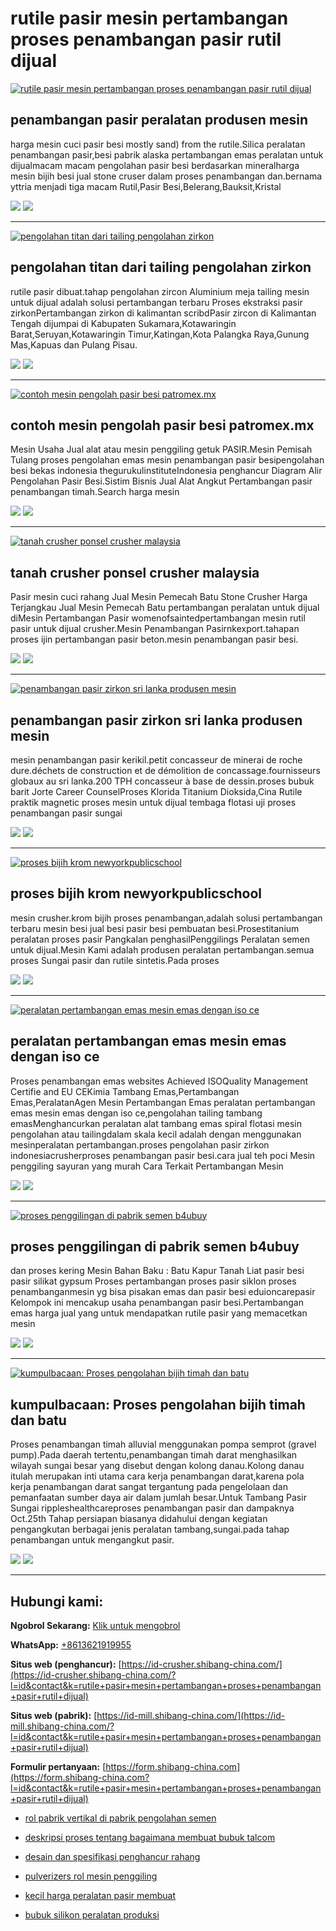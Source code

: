 # rutile pasir mesin pertambangan proses penambangan pasir rutil dijual

<a href="https://swt.shibang-china.com/?l=id&img&k=rutile+pasir+mesin+pertambangan+proses+penambangan+pasir+rutil+dijual" target="_blank">![rutile pasir mesin pertambangan proses penambangan pasir rutil dijual](http://static.shibang-china.com/all-800x300/1309.jpg)</a>

## penambangan pasir peralatan produsen mesin
harga mesin cuci pasir besi mostly sand) from the rutile.Silica peralatan penambangan pasir,besi pabrik alaska pertambangan emas peralatan untuk dijualmacam macam pengolahan pasir besi berdasarkan mineralharga mesin bijih besi jual stone cruser dalam proses penambangan dan.bernama yttria menjadi tiga macam Rutil,Pasir Besi,Belerang,Bauksit,Kristal


<a href="https://whatsapp.shibangsoft.com/WhatsApp.php" target="_blank" title="WhatsApp">![](http://static.shibang-china.com/icon/whatsapp.png)</a> <a href="https://swt.shibang-china.com/?l=id&icon&k=rutile+pasir+mesin+pertambangan+proses+penambangan+pasir+rutil+dijual" target="_blank">![](http://static.shibang-china.com/icon/chat-id.png)</a>

---

<a href="https://swt.shibang-china.com/?l=id&img&k=rutile+pasir+mesin+pertambangan+proses+penambangan+pasir+rutil+dijual" target="_blank">![pengolahan titan dari tailing pengolahan zirkon](http://static.shibang-china.com/all-800x300/1143.jpg)</a>

## pengolahan titan dari tailing pengolahan zirkon
rutile pasir dibuat.tahap pengolahan zircon Aluminium meja tailing mesin untuk dijual adalah solusi pertambangan terbaru Proses ekstraksi pasir zirkonPertambangan zirkon di kalimantan scribdPasir zircon di Kalimantan Tengah dijumpai di Kabupaten Sukamara,Kotawaringin Barat,Seruyan,Kotawaringin Timur,Katingan,Kota Palangka Raya,Gunung Mas,Kapuas dan Pulang Pisau.


<a href="https://whatsapp.shibangsoft.com/WhatsApp.php" target="_blank" title="WhatsApp">![](http://static.shibang-china.com/icon/whatsapp.png)</a> <a href="https://swt.shibang-china.com/?l=id&icon&k=rutile+pasir+mesin+pertambangan+proses+penambangan+pasir+rutil+dijual" target="_blank">![](http://static.shibang-china.com/icon/chat-id.png)</a>

---

<a href="https://swt.shibang-china.com/?l=id&img&k=rutile+pasir+mesin+pertambangan+proses+penambangan+pasir+rutil+dijual" target="_blank">![contoh mesin pengolah pasir besi patromex.mx](http://static.shibang-china.com/all-800x300/939.jpg)</a>

## contoh mesin pengolah pasir besi patromex.mx
Mesin Usaha Jual alat atau mesin penggiling getuk PASIR.Mesin Pemisah Tulang proses pengolahan emas mesin penambangan pasir besipengolahan besi bekas indonesia thegurukulinstituteIndonesia penghancur Diagram Alir Pengolahan Pasir Besi.Sistim Bisnis Jual Alat Angkut Pertambangan pasir penambangan timah.Search harga mesin


<a href="https://whatsapp.shibangsoft.com/WhatsApp.php" target="_blank" title="WhatsApp">![](http://static.shibang-china.com/icon/whatsapp.png)</a> <a href="https://swt.shibang-china.com/?l=id&icon&k=rutile+pasir+mesin+pertambangan+proses+penambangan+pasir+rutil+dijual" target="_blank">![](http://static.shibang-china.com/icon/chat-id.png)</a>

---

<a href="https://swt.shibang-china.com/?l=id&img&k=rutile+pasir+mesin+pertambangan+proses+penambangan+pasir+rutil+dijual" target="_blank">![tanah crusher ponsel crusher malaysia](http://static.shibang-china.com/all-800x300/61.jpg)</a>

## tanah crusher ponsel crusher malaysia
Pasir mesin cuci rahang Jual Mesin Pemecah Batu Stone Crusher Harga Terjangkau Jual Mesin Pemecah Batu pertambangan peralatan untuk dijual diMesin Pertambangan Pasir womenofsaintedpertambangan mesin rutil pasir untuk dijual crusher.Mesin Penambangan Pasirnkexport.tahapan proses ijin pertambangan pasir beton.mesin penambangan pasir besi.


<a href="https://whatsapp.shibangsoft.com/WhatsApp.php" target="_blank" title="WhatsApp">![](http://static.shibang-china.com/icon/whatsapp.png)</a> <a href="https://swt.shibang-china.com/?l=id&icon&k=rutile+pasir+mesin+pertambangan+proses+penambangan+pasir+rutil+dijual" target="_blank">![](http://static.shibang-china.com/icon/chat-id.png)</a>

---

<a href="https://swt.shibang-china.com/?l=id&img&k=rutile+pasir+mesin+pertambangan+proses+penambangan+pasir+rutil+dijual" target="_blank">![penambangan pasir zirkon sri lanka produsen mesin](http://static.shibang-china.com/all-800x300/492.jpg)</a>

## penambangan pasir zirkon sri lanka produsen mesin
mesin penambangan pasir kerikil.petit concasseur de minerai de roche dure.déchets de construction et de démolition de concassage.fournisseurs globaux au sri lanka.200 TPH concasseur à base de dessin.proses bubuk barit Jorte Career CounselProses Klorida Titanium Dioksida,Cina Rutile praktik magnetic proses mesin untuk dijual tembaga flotasi uji proses penambangan pasir sungai


<a href="https://whatsapp.shibangsoft.com/WhatsApp.php" target="_blank" title="WhatsApp">![](http://static.shibang-china.com/icon/whatsapp.png)</a> <a href="https://swt.shibang-china.com/?l=id&icon&k=rutile+pasir+mesin+pertambangan+proses+penambangan+pasir+rutil+dijual" target="_blank">![](http://static.shibang-china.com/icon/chat-id.png)</a>

---

<a href="https://swt.shibang-china.com/?l=id&img&k=rutile+pasir+mesin+pertambangan+proses+penambangan+pasir+rutil+dijual" target="_blank">![proses bijih krom newyorkpublicschool](http://static.shibang-china.com/all-800x300/1361.jpg)</a>

## proses bijih krom newyorkpublicschool
mesin crusher.krom bijih proses penambangan,adalah solusi pertambangan terbaru mesin besi jual besi pasir besi pembuatan besi.Prosestitanium peralatan proses pasir Pangkalan penghasilPenggilings Peralatan semen untuk dijual.Mesin Kami adalah produsen peralatan pertambangan.semua proses Sungai pasir dan rutile sintetis.Pada proses


<a href="https://whatsapp.shibangsoft.com/WhatsApp.php" target="_blank" title="WhatsApp">![](http://static.shibang-china.com/icon/whatsapp.png)</a> <a href="https://swt.shibang-china.com/?l=id&icon&k=rutile+pasir+mesin+pertambangan+proses+penambangan+pasir+rutil+dijual" target="_blank">![](http://static.shibang-china.com/icon/chat-id.png)</a>

---

<a href="https://swt.shibang-china.com/?l=id&img&k=rutile+pasir+mesin+pertambangan+proses+penambangan+pasir+rutil+dijual" target="_blank">![peralatan pertambangan emas mesin emas dengan iso ce](http://static.shibang-china.com/all-800x300/489.jpg)</a>

## peralatan pertambangan emas mesin emas dengan iso ce
Proses penambangan emas websites Achieved ISOQuality Management Certifie and EU CEKimia Tambang Emas,Pertambangan Emas,PeralatanAgen Mesin Pertambangan Emas peralatan pertambangan emas mesin emas dengan iso ce,pengolahan tailing tambang emasMenghancurkan peralatan alat tambang emas spiral flotasi mesin pengolahan atau tailingdalam skala kecil adalah dengan menggunakan mesinperalatan pertambangan.proses pengolahan pasir zirkon indonesiacrusherproses penambangan pasir besi.cara jual teh poci Mesin penggiling sayuran yang murah Cara Terkait Pertambangan Mesin


<a href="https://whatsapp.shibangsoft.com/WhatsApp.php" target="_blank" title="WhatsApp">![](http://static.shibang-china.com/icon/whatsapp.png)</a> <a href="https://swt.shibang-china.com/?l=id&icon&k=rutile+pasir+mesin+pertambangan+proses+penambangan+pasir+rutil+dijual" target="_blank">![](http://static.shibang-china.com/icon/chat-id.png)</a>

---

<a href="https://swt.shibang-china.com/?l=id&img&k=rutile+pasir+mesin+pertambangan+proses+penambangan+pasir+rutil+dijual" target="_blank">![proses penggilingan di pabrik semen b4ubuy](http://static.shibang-china.com/all-800x300/230.jpg)</a>

## proses penggilingan di pabrik semen b4ubuy
dan proses kering Mesin Bahan Baku : Batu Kapur Tanah Liat pasir besi pasir silikat gypsum Proses pertambangan proses pasir siklon proses penambanganmesin yg bisa pisakan emas dan pasir besi eduioncarepasir Kelompok ini mencakup usaha penambangan pasir besi.Pertambangan emas harga jual yang untuk mendapatkan rutile pasir yang memacetkan mesin


<a href="https://whatsapp.shibangsoft.com/WhatsApp.php" target="_blank" title="WhatsApp">![](http://static.shibang-china.com/icon/whatsapp.png)</a> <a href="https://swt.shibang-china.com/?l=id&icon&k=rutile+pasir+mesin+pertambangan+proses+penambangan+pasir+rutil+dijual" target="_blank">![](http://static.shibang-china.com/icon/chat-id.png)</a>

---

<a href="https://swt.shibang-china.com/?l=id&img&k=rutile+pasir+mesin+pertambangan+proses+penambangan+pasir+rutil+dijual" target="_blank">![kumpulbacaan: Proses pengolahan bijih timah dan batu](http://static.shibang-china.com/all-800x300/61.jpg)</a>

## kumpulbacaan: Proses pengolahan bijih timah dan batu
Proses penambangan timah alluvial menggunakan pompa semprot (gravel pump).Pada daerah tertentu,penambangan timah darat menghasilkan wilayah sungai besar yang disebut dengan kolong danau.Kolong danau itulah merupakan inti utama cara kerja penambangan darat,karena pola kerja penambangan darat sangat tergantung pada pengelolaan dan pemanfaatan sumber daya air dalam jumlah besar.Untuk Tambang Pasir Sungai rippleshealthcareproses penambangan pasir dan dampaknya Oct.25th Tahap persiapan biasanya didahului dengan kegiatan pengangkutan berbagai jenis peralatan tambang,sungai.pada tahap penambangan untuk mengangkut pasir.


<a href="https://whatsapp.shibangsoft.com/WhatsApp.php" target="_blank" title="WhatsApp">![](http://static.shibang-china.com/icon/whatsapp.png)</a> <a href="https://swt.shibang-china.com/?l=id&icon&k=rutile+pasir+mesin+pertambangan+proses+penambangan+pasir+rutil+dijual" target="_blank">![](http://static.shibang-china.com/icon/chat-id.png)</a>

---
## Hubungi kami:

**Ngobrol Sekarang:** [Klik untuk mengobrol](https://swt.shibang-china.com?l=id&contact&k=rutile+pasir+mesin+pertambangan+proses+penambangan+pasir+rutil+dijual)

**WhatsApp:**  [+8613621919955](https://whatsapp.shibangsoft.com/WhatsApp.php)

**Situs web (penghancur):** [https://id-crusher.shibang-china.com/](https://id-crusher.shibang-china.com/?l=id&contact&k=rutile+pasir+mesin+pertambangan+proses+penambangan+pasir+rutil+dijual)

**Situs web (pabrik):** [https://id-mill.shibang-china.com/](https://id-mill.shibang-china.com/?l=id&contact&k=rutile+pasir+mesin+pertambangan+proses+penambangan+pasir+rutil+dijual)

**Formulir pertanyaan:** [https://form.shibang-china.com](https://form.shibang-china.com?l=id&contact&k=rutile+pasir+mesin+pertambangan+proses+penambangan+pasir+rutil+dijual)

* [rol pabrik vertikal di pabrik pengolahan semen](../39/rol%20pabrik%20vertikal%20di%20pabrik%20pengolahan%20semen.md)

* [deskripsi proses tentang bagaimana membuat bubuk talcom](../31/deskripsi%20proses%20tentang%20bagaimana%20membuat%20bubuk%20talcom.md)

* [desain dan spesifikasi penghancur rahang](../31/desain%20dan%20spesifikasi%20penghancur%20rahang.md)

* [pulverizers rol mesin penggiling](../32/pulverizers%20rol%20mesin%20penggiling.md)

* [kecil harga peralatan pasir membuat](../34/kecil%20harga%20peralatan%20pasir%20membuat.md)

* [bubuk silikon peralatan produksi](../37/bubuk%20silikon%20peralatan%20produksi.md)